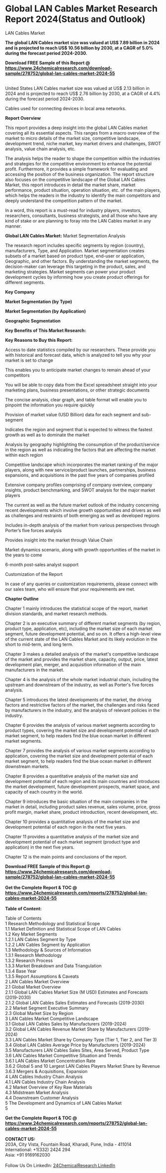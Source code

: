 <h1>Global LAN Cables Market Research Report 2024(Status and Outlook)</h1><p>LAN Cables Market</p><p>
</p><p>
<strong>The global LAN Cables market size was valued at US$ 7.89 billion in 2024 and is projected to reach US$ 10.56 billion by 2030, at a CAGR of 5.0% during the forecast period 2024-2030.</strong></p><div><b>Download FREE Sample of this Report @ 
            <a href="https://www.24chemicalresearch.com/download-sample/278752/global-lan-cables-market-2024-55">
            https://www.24chemicalresearch.com/download-sample/278752/global-lan-cables-market-2024-55</a></b></div><br><p>
</p><p>
United States LAN Cables market size was valued at US$ 2.13 billion in 2024 and is projected to reach US$ 2.76 billion by 2030, at a CAGR of 4.4% during the forecast period 2024-2030.</p><p>
</p><p>
Cables used for connecting devices in local area networks.</p><p>
</p><p></p><p>
</p><p>
<strong>Report Overview</strong></p><p>
This report provides a deep insight into the global LAN Cables market covering all its essential aspects. This ranges from a macro overview of the market to micro details of the market size, competitive landscape, development trend, niche market, key market drivers and challenges, SWOT analysis, value chain analysis, etc.</p><p>
The analysis helps the reader to shape the competition within the industries and strategies for the competitive environment to enhance the potential profit. Furthermore, it provides a simple framework for evaluating and accessing the position of the business organization. The report structure also focuses on the competitive landscape of the Global LAN Cables Market, this report introduces in detail the market share, market performance, product situation, operation situation, etc. of the main players, which helps the readers in the industry to identify the main competitors and deeply understand the competition pattern of the market.</p><p>
In a word, this report is a must-read for industry players, investors, researchers, consultants, business strategists, and all those who have any kind of stake or are planning to foray into the LAN Cables market in any manner.</p><p>
<strong>Global LAN Cables Market:</strong> Market Segmentation Analysis</p><p>
The research report includes specific segments by region (country), manufacturers, Type, and Application. Market segmentation creates subsets of a market based on product type, end-user or application, Geographic, and other factors. By understanding the market segments, the decision-maker can leverage this targeting in the product, sales, and marketing strategies. Market segments can power your product development cycles by informing how you create product offerings for different segments.</p><p>
<strong>Key Company</strong></p><p>
</p><p>
</p><p><strong>Market Segmentation (by Type)</strong></p><p>
</p><p>
</p><p><strong>Market Segmentation (by Application)</strong></p><p>
</p><p>
</p><p><strong>Geographic Segmentation</strong></p><p>
</p><p>
</p><p><strong>Key Benefits of This Market Research:</strong></p><p>
</p><p>
</p><p><strong>Key Reasons to Buy this Report:</strong></p><p>
Access to date statistics compiled by our researchers. These provide you with historical and forecast data, which is analyzed to tell you why your market is set to change</p><p>
This enables you to anticipate market changes to remain ahead of your competitors</p><p>
You will be able to copy data from the Excel spreadsheet straight into your marketing plans, business presentations, or other strategic documents</p><p>
The concise analysis, clear graph, and table format will enable you to pinpoint the information you require quickly</p><p>
Provision of market value (USD Billion) data for each segment and sub-segment</p><p>
Indicates the region and segment that is expected to witness the fastest growth as well as to dominate the market</p><p>
Analysis by geography highlighting the consumption of the product/service in the region as well as indicating the factors that are affecting the market within each region</p><p>
Competitive landscape which incorporates the market ranking of the major players, along with new service/product launches, partnerships, business expansions, and acquisitions in the past five years of companies profiled</p><p>
Extensive company profiles comprising of company overview, company insights, product benchmarking, and SWOT analysis for the major market players</p><p>
The current as well as the future market outlook of the industry concerning recent developments which involve growth opportunities and drivers as well as challenges and restraints of both emerging as well as developed regions</p><p>
Includes in-depth analysis of the market from various perspectives through Porter’s five forces analysis</p><p>
Provides insight into the market through Value Chain</p><p>
Market dynamics scenario, along with growth opportunities of the market in the years to come</p><p>
6-month post-sales analyst support</p><p>
Customization of the Report</p><p>
In case of any queries or customization requirements, please connect with our sales team, who will ensure that your requirements are met.</p><p>
<strong>Chapter Outline</strong></p><p>
Chapter 1 mainly introduces the statistical scope of the report, market division standards, and market research methods.</p><p>
</p><p>
Chapter 2 is an executive summary of different market segments (by region, product type, application, etc), including the market size of each market segment, future development potential, and so on. It offers a high-level view of the current state of the LAN Cables Market and its likely evolution in the short to mid-term, and long term.</p><p>
</p><p>
Chapter 3 makes a detailed analysis of the market's competitive landscape of the market and provides the market share, capacity, output, price, latest development plan, merger, and acquisition information of the main manufacturers in the market.</p><p>
</p><p>
Chapter 4 is the analysis of the whole market industrial chain, including the upstream and downstream of the industry, as well as Porter's five forces analysis.</p><p>
</p><p>
Chapter 5 introduces the latest developments of the market, the driving factors and restrictive factors of the market, the challenges and risks faced by manufacturers in the industry, and the analysis of relevant policies in the industry.</p><p>
</p><p>
Chapter 6 provides the analysis of various market segments according to product types, covering the market size and development potential of each market segment, to help readers find the blue ocean market in different market segments.</p><p>
</p><p>
Chapter 7 provides the analysis of various market segments according to application, covering the market size and development potential of each market segment, to help readers find the blue ocean market in different downstream markets.</p><p>
</p><p>
Chapter 8 provides a quantitative analysis of the market size and development potential of each region and its main countries and introduces the market development, future development prospects, market space, and capacity of each country in the world.</p><p>
</p><p>
Chapter 9 introduces the basic situation of the main companies in the market in detail, including product sales revenue, sales volume, price, gross profit margin, market share, product introduction, recent development, etc.</p><p>
</p><p>
Chapter 10 provides a quantitative analysis of the market size and development potential of each region in the next five years.</p><p>
</p><p>
Chapter 11 provides a quantitative analysis of the market size and development potential of each market segment (product type and application) in the next five years.</p><p>
</p><p>
Chapter 12 is the main points and conclusions of the report.</p><div><b>Download FREE Sample of this Report @ 
            <a href="https://www.24chemicalresearch.com/download-sample/278752/global-lan-cables-market-2024-55">
            https://www.24chemicalresearch.com/download-sample/278752/global-lan-cables-market-2024-55</a></b></div><br><div><b>Get the Complete Report & TOC @ 
            <a href="https://www.24chemicalresearch.com/reports/278752/global-lan-cables-market-2024-55">
            https://www.24chemicalresearch.com/reports/278752/global-lan-cables-market-2024-55</a></b></div><br>
            <b>Table of Content:</b><p>Table of Contents<br />
1 Research Methodology and Statistical Scope<br />
1.1 Market Definition and Statistical Scope of LAN Cables<br />
1.2 Key Market Segments<br />
1.2.1 LAN Cables Segment by Type<br />
1.2.2 LAN Cables Segment by Application<br />
1.3 Methodology & Sources of Information<br />
1.3.1 Research Methodology<br />
1.3.2 Research Process<br />
1.3.3 Market Breakdown and Data Triangulation<br />
1.3.4 Base Year<br />
1.3.5 Report Assumptions & Caveats<br />
2 LAN Cables Market Overview<br />
2.1 Global Market Overview<br />
2.1.1 Global LAN Cables Market Size (M USD) Estimates and Forecasts (2019-2030)<br />
2.1.2 Global LAN Cables Sales Estimates and Forecasts (2019-2030)<br />
2.2 Market Segment Executive Summary<br />
2.3 Global Market Size by Region<br />
3 LAN Cables Market Competitive Landscape<br />
3.1 Global LAN Cables Sales by Manufacturers (2019-2024)<br />
3.2 Global LAN Cables Revenue Market Share by Manufacturers (2019-2024)<br />
3.3 LAN Cables Market Share by Company Type (Tier 1, Tier 2, and Tier 3)<br />
3.4 Global LAN Cables Average Price by Manufacturers (2019-2024)<br />
3.5 Manufacturers LAN Cables Sales Sites, Area Served, Product Type<br />
3.6 LAN Cables Market Competitive Situation and Trends<br />
3.6.1 LAN Cables Market Concentration Rate<br />
3.6.2 Global 5 and 10 Largest LAN Cables Players Market Share by Revenue<br />
3.6.3 Mergers & Acquisitions, Expansion<br />
4 LAN Cables Industry Chain Analysis<br />
4.1 LAN Cables Industry Chain Analysis<br />
4.2 Market Overview of Key Raw Materials<br />
4.3 Midstream Market Analysis<br />
4.4 Downstream Customer Analysis<br />
5 The Development and Dynamics of LAN Cables Market <br />
5</p><div><b>Get the Complete Report & TOC @ 
            <a href="https://www.24chemicalresearch.com/reports/278752/global-lan-cables-market-2024-55">
            https://www.24chemicalresearch.com/reports/278752/global-lan-cables-market-2024-55</a></b></div><br><b>CONTACT US:</b><br>
            203A, City Vista, Fountain Road, Kharadi, Pune, India - 411014<br>
            International: +1(332) 2424 294<br>
            Asia: +91 9169162030 <br><br>
            Follow Us On LinkedIn: <a href="https://www.linkedin.com/company/24chemicalresearch/">24ChemicalResearch LinkedIn</a>